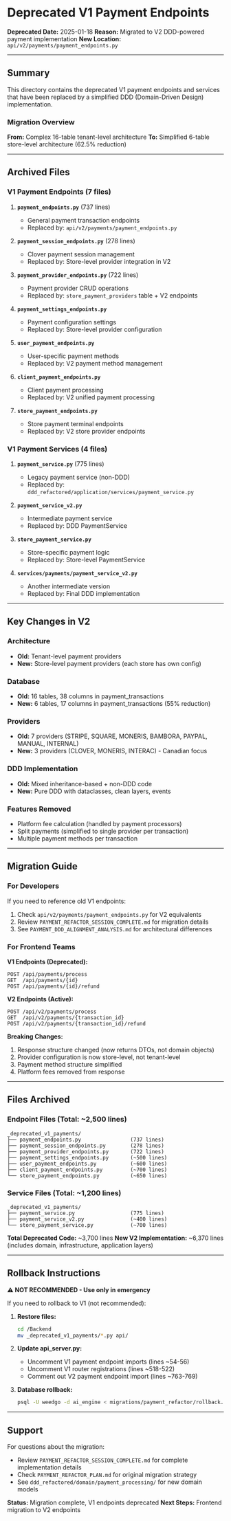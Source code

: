 # Deprecated V1 Payment Endpoints

**Deprecated Date:** 2025-01-18
**Reason:** Migrated to V2 DDD-powered payment implementation
**New Location:** `api/v2/payments/payment_endpoints.py`

---

## Summary

This directory contains the deprecated V1 payment endpoints and services that have been replaced by a simplified DDD (Domain-Driven Design) implementation.

### Migration Overview

**From:** Complex 16-table tenant-level architecture
**To:** Simplified 6-table store-level architecture (62.5% reduction)

---

## Archived Files

### V1 Payment Endpoints (7 files)
1. **`payment_endpoints.py`** (737 lines)
   - General payment transaction endpoints
   - Replaced by: `api/v2/payments/payment_endpoints.py`

2. **`payment_session_endpoints.py`** (278 lines)
   - Clover payment session management
   - Replaced by: Store-level provider integration in V2

3. **`payment_provider_endpoints.py`** (722 lines)
   - Payment provider CRUD operations
   - Replaced by: `store_payment_providers` table + V2 endpoints

4. **`payment_settings_endpoints.py`**
   - Payment configuration settings
   - Replaced by: Store-level provider configuration

5. **`user_payment_endpoints.py`**
   - User-specific payment methods
   - Replaced by: V2 payment method management

6. **`client_payment_endpoints.py`**
   - Client payment processing
   - Replaced by: V2 unified payment processing

7. **`store_payment_endpoints.py`**
   - Store payment terminal endpoints
   - Replaced by: V2 store provider endpoints

### V1 Payment Services (4 files)
1. **`payment_service.py`** (775 lines)
   - Legacy payment service (non-DDD)
   - Replaced by: `ddd_refactored/application/services/payment_service.py`

2. **`payment_service_v2.py`**
   - Intermediate payment service
   - Replaced by: DDD PaymentService

3. **`store_payment_service.py`**
   - Store-specific payment logic
   - Replaced by: Store-level PaymentService

4. **`services/payments/payment_service_v2.py`**
   - Another intermediate version
   - Replaced by: Final DDD implementation

---

## Key Changes in V2

### Architecture
- **Old:** Tenant-level payment providers
- **New:** Store-level payment providers (each store has own config)

### Database
- **Old:** 16 tables, 38 columns in payment_transactions
- **New:** 6 tables, 17 columns in payment_transactions (55% reduction)

### Providers
- **Old:** 7 providers (STRIPE, SQUARE, MONERIS, BAMBORA, PAYPAL, MANUAL, INTERNAL)
- **New:** 3 providers (CLOVER, MONERIS, INTERAC) - Canadian focus

### DDD Implementation
- **Old:** Mixed inheritance-based + non-DDD code
- **New:** Pure DDD with dataclasses, clean layers, events

### Features Removed
- Platform fee calculation (handled by payment processors)
- Split payments (simplified to single provider per transaction)
- Multiple payment methods per transaction

---

## Migration Guide

### For Developers

If you need to reference old V1 endpoints:
1. Check `api/v2/payments/payment_endpoints.py` for V2 equivalents
2. Review `PAYMENT_REFACTOR_SESSION_COMPLETE.md` for migration details
3. See `PAYMENT_DDD_ALIGNMENT_ANALYSIS.md` for architectural differences

### For Frontend Teams

**V1 Endpoints (Deprecated):**
```
POST /api/payments/process
GET  /api/payments/{id}
POST /api/payments/{id}/refund
```

**V2 Endpoints (Active):**
```
POST /api/v2/payments/process
GET  /api/v2/payments/{transaction_id}
POST /api/v2/payments/{transaction_id}/refund
```

**Breaking Changes:**
1. Response structure changed (now returns DTOs, not domain objects)
2. Provider configuration is now store-level, not tenant-level
3. Payment method structure simplified
4. Platform fees removed from response

---

## Files Archived

### Endpoint Files (Total: ~2,500 lines)
```
_deprecated_v1_payments/
├── payment_endpoints.py                (737 lines)
├── payment_session_endpoints.py        (278 lines)
├── payment_provider_endpoints.py       (722 lines)
├── payment_settings_endpoints.py       (~500 lines)
├── user_payment_endpoints.py           (~600 lines)
├── client_payment_endpoints.py         (~700 lines)
└── store_payment_endpoints.py          (~650 lines)
```

### Service Files (Total: ~1,200 lines)
```
_deprecated_v1_payments/
├── payment_service.py                  (775 lines)
├── payment_service_v2.py               (~400 lines)
└── store_payment_service.py            (~700 lines)
```

**Total Deprecated Code:** ~3,700 lines
**New V2 Implementation:** ~6,370 lines (includes domain, infrastructure, application layers)

---

## Rollback Instructions

**⚠️ NOT RECOMMENDED - Use only in emergency**

If you need to rollback to V1 (not recommended):

1. **Restore files:**
   ```bash
   cd /Backend
   mv _deprecated_v1_payments/*.py api/
   ```

2. **Update api_server.py:**
   - Uncomment V1 payment endpoint imports (lines ~54-56)
   - Uncomment V1 router registrations (lines ~518-522)
   - Comment out V2 payment endpoint import (lines ~763-769)

3. **Database rollback:**
   ```bash
   psql -U weedgo -d ai_engine < migrations/payment_refactor/rollback.sql
   ```

---

## Support

For questions about the migration:
- Review `PAYMENT_REFACTOR_SESSION_COMPLETE.md` for complete implementation details
- Check `PAYMENT_REFACTOR_PLAN.md` for original migration strategy
- See `ddd_refactored/domain/payment_processing/` for new domain models

**Status:** Migration complete, V1 endpoints deprecated
**Next Steps:** Frontend migration to V2 endpoints
